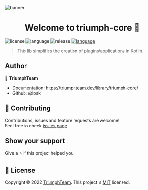 <img src="https://i.imgur.com/3subxPr.png" alt="banner" />
<h1 align="center">Welcome to triumph-core 👋</h1>
<p>
  <img src="https://img.shields.io/github/license/TriumphTeam/triumph-core?color=blue&style=flat-square"  alt="license"/>
  <img src="https://img.shields.io/github/languages/top/TriumphTeam/triumph-core?color=%23766DB2&style=flat-square"  alt="language"/>
  <img src="https://img.shields.io/github/v/release/TriumphTeam/triumph-core?color=green&style=flat-square" alt="release">
  <a href="https://mattstudios.me/discord"><img src="https://img.shields.io/discord/493380790718038028?label=discord&style=flat-square"  alt="language"/></a>
</p>

> This lib simplifies the creation of plugins/applications in Kotlin.

## Author

👤 **TriumphTeam**

* Documentation: https://triumphteam.dev/library/triumph-core/
* Github: [@ipsk](https://github.com/ipsk)

## 🤝 Contributing

Contributions, issues and feature requests are welcome!<br />Feel free to
check [issues page](https://github.com/TriumphTeam/triumph-gui/issues).

## Show your support

Give a ⭐️ if this project helped you!

## 📝 License

Copyright © 2022 [TriumphTeam](https://triumphteam.dev/).
This project is [MIT](https://github.com/TriumphTeam/triumph-core/blob/master/LICENSE) licensed.
